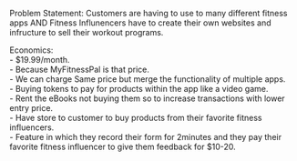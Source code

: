 Problem Statement: Customers are having to use to many different fitness apps AND Fitness Influnencers have to create their own websites and infructure to sell their workout programs.
 
Economics:   
	- $19.99/month.  
	- Because MyFitnessPal is that price.  
	- We can charge Same price but merge the functionality of multiple apps.  
	- Buying tokens to pay for products within the app like a video game.   
	- Rent the eBooks not buying them so to increase transactions with lower entry price.  
	- Have  store to customer to buy products from their favorite fitness influencers.  
	- Feature in which they record their form for 2minutes and they pay their favorite fitness influencer to give them  feedback for $10-20.  


